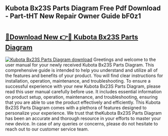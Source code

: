 ## Kubota Bx23S Parts Diagram Free Pdf Download - Part-tHT New Repair Owner Guide bF0z1

# <h2><a href="http://dfnvkoa.blite.top/?on=Kubota+Bx23S+Parts+Diagram">🔗Download New 👉🔴 Kubota Bx23S Parts Diagram</a></h2>

[![Kubota Bx23S Parts Diagram download](https://i.imgur.com/lujVjoI.png)](http://dfnvkoa.blite.top/?on=Kubota+Bx23S+Parts+Diagram)
Greetings and welcome to the user manual for your newly received Kubota Bx23S Parts Diagram. This comprehensive guide is intended to help you understand and utilize all of the features and benefits of your product. You will find clear instructions for installation, operation, maintenance, and troubleshooting. To ensure a successful experience with your new Kubota Bx23S Parts Diagram, please read this user manual carefully before use. It includes essential information on product setup, operation, maintenance, and troubleshooting, ensuring that you are able to use the product effectively and efficiently. This Kubota Bx23S Parts Diagram comes with a plethora of features designed to personalize your experience. We trust that theKubota Bx23S Parts Diagram has been an accurate and thorough resource in your efforts to master your new device. In case of any queries or concerns, please do not hesitate to reach out to our customer service team.
